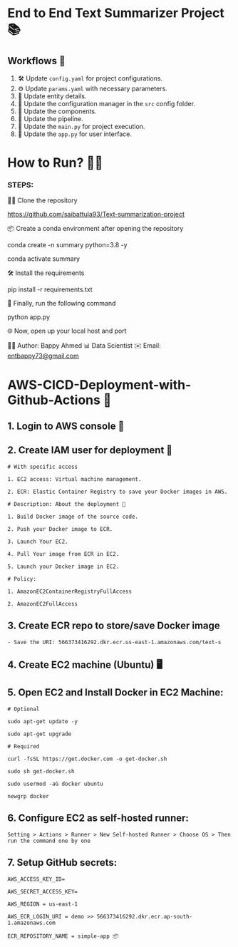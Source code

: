 # End to End Text Summarizer Project 📚

## Workflows 🚀

1. 🛠️ Update `config.yaml` for project configurations.
2. ⚙️ Update `params.yaml` with necessary parameters.
3. 📖 Update entity details.
4. 📂 Update the configuration manager in the `src` config folder.
5. 🧩 Update the components.
6. 🔄 Update the pipeline.
7. 🚀 Update the `main.py` for project execution.
8. 📲 Update the `app.py` for user interface.


# How to Run? 🏃‍♀️

### STEPS:

👯‍♂️ Clone the repository


https://github.com/saibattula93/Text-summarization-project


📦 Create a conda environment after opening the repository


conda create -n summary python=3.8 -y



conda activate summary


🛠 Install the requirements


pip install -r requirements.txt


🚀 Finally, run the following command


python app.py


🌐 Now, open up your local host and port

👨‍💻 Author: Bappy Ahmed
📊 Data Scientist
✉️ Email: entbappy73@gmail.com

# AWS-CICD-Deployment-with-Github-Actions 🚢

## 1. Login to AWS console 🔑

## 2. Create IAM user for deployment 🤖

	# With specific access

	1. EC2 access: Virtual machine management.

	2. ECR: Elastic Container Registry to save your Docker images in AWS.

	# Description: About the deployment 🚀

	1. Build Docker image of the source code.

	2. Push your Docker image to ECR.

	3. Launch Your EC2.

	4. Pull Your image from ECR in EC2.

	5. Launch your Docker image in EC2.

	# Policy:

	1. AmazonEC2ContainerRegistryFullAccess

	2. AmazonEC2FullAccess

## 3. Create ECR repo to store/save Docker image

    - Save the URI: 566373416292.dkr.ecr.us-east-1.amazonaws.com/text-s

## 4. Create EC2 machine (Ubuntu) 🖥️

## 5. Open EC2 and Install Docker in EC2 Machine:

	# Optional

	sudo apt-get update -y

	sudo apt-get upgrade

	# Required

	curl -fsSL https://get.docker.com -o get-docker.sh

	sudo sh get-docker.sh

	sudo usermod -aG docker ubuntu

	newgrp docker

## 6. Configure EC2 as self-hosted runner:

    Setting > Actions > Runner > New Self-hosted Runner > Choose OS > Then run the command one by one

## 7. Setup GitHub secrets:

    AWS_ACCESS_KEY_ID=

    AWS_SECRET_ACCESS_KEY=

    AWS_REGION = us-east-1

    AWS_ECR_LOGIN_URI = demo >> 566373416292.dkr.ecr.ap-south-1.amazonaws.com

    ECR_REPOSITORY_NAME = simple-app 📦